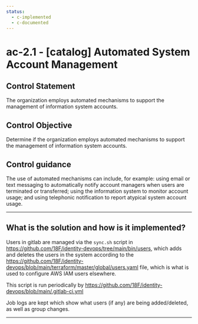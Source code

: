 ```yaml
---
status:
  - c-implemented
  - c-documented
---
```


# ac-2.1 - \[catalog\] Automated System Account Management

## Control Statement

The organization employs automated mechanisms to support the management of information system accounts.

## Control Objective

Determine if the organization employs automated mechanisms to support the management of information system accounts.

## Control guidance

The use of automated mechanisms can include, for example: using email or text messaging to automatically notify account managers when users are terminated or transferred; using the information system to monitor account usage; and using telephonic notification to report atypical system account usage.

______________________________________________________________________

## What is the solution and how is it implemented?

Users in gitlab are managed via the `sync.sh` script in
https://github.com/18F/identity-devops/tree/main/bin/users, which
adds and deletes the users in the system according to the
https://github.com/18F/identity-devops/blob/main/terraform/master/global/users.yaml
file, which is what is used to configure AWS IAM users elsewhere.

This script is run periodically by https://github.com/18F/identity-devops/blob/main/.gitlab-ci.yml

Job logs are kept which show what users (if any) are being added/deleted, as well as group
changes.

______________________________________________________________________
